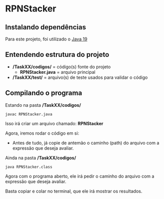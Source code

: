 # RPNStacker
## Instalando dependências

Para este projeto, foi utilizado o [Java 19](https://jdk.java.net/19/)

## Entendendo estrutura do projeto

- **/TaskXX/codigos/** = código(s) fonte do projeto
    - **RPNStacker.java** = arquivo principal
- **/TaskXX/test/** = arquivo(s) de teste usados para validar o código

## Compilando o programa

Estando na pasta **/TaskXX/codigos/**
```
javac RPNStacker.java
```
Isso irá criar um arquivo chamado: **RPNStacker**

Agora, iremos rodar o código em si:
- Antes de tudo, já copie de antemão o caminho (path) do arquivo com a expressão que deseja avaliar.

Ainda na pasta **/TaskXX/codigos/**
```
java RPNStacker.class
```
Agora com o programa aberto, ele irá pedir o caminho do arquivo com a expressão que deseja avaliar.

Basta copiar e colar no terminal, que ele irá mostrar os resultados. 
